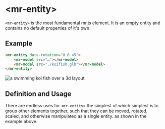 # &lt;mr-entity&gt;

`<mr-entity>` is the most fundamental mr.js element. It is an empty entity and contains no default properties of it's own.

## Example

```html
<mr-entity data-rotation="0 0 45">
    <mr-model src="…"></mr-model>
    <mr-model src="./koifish.glb"></mr-model>
</mr-entity>
```

![a swimming koi fish over a 3d layout](/static/mr-entity-example-0.gif)

## Definition and Usage

There are endless uses for `<mr-entity>` the simplest of which simplest is to group other elements together, such that they can be moved, rotated, scaled, and otherwise manipulated as a single entity. as shown in the example above.
